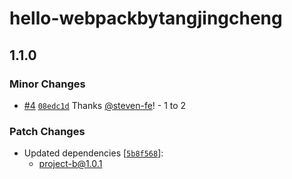 # hello-webpackbytangjingcheng

## 1.1.0

### Minor Changes

- [#4](https://github.com/steven-fe/monorepo-test/pull/4) [`08edc1d`](https://github.com/steven-fe/monorepo-test/commit/08edc1d9a7bb6268310c6d48ee80617fed579556) Thanks [@steven-fe](https://github.com/steven-fe)! - 1 to 2

### Patch Changes

- Updated dependencies [[`5b8f568`](https://github.com/steven-fe/monorepo-test/commit/5b8f568dd0793cddbb685abf827e4eb55fffa0b2)]:
  - project-b@1.0.1

